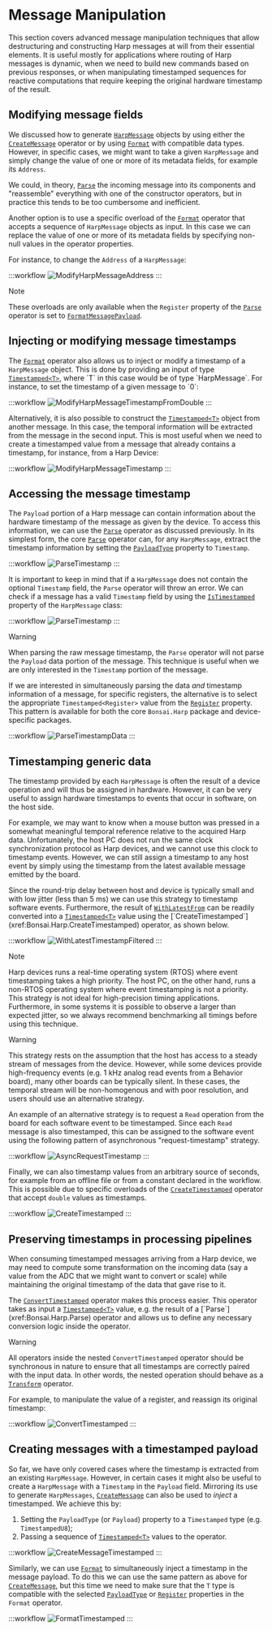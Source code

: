 # Message Manipulation

This section covers advanced message manipulation techniques that allow destructuring and constructing Harp messages at will from their essential elements. It is useful mostly for applications where routing of Harp messages is dynamic, when we need to build new commands based on previous responses, or when manipulating timestamped sequences for reactive computations that require keeping the original hardware timestamp of the result.

## Modifying message fields

We discussed how to generate [`HarpMessage`](xref:Bonsai.Harp.HarpMessage) objects by using either the [`CreateMessage`](xref:Bonsai.Harp.CreateMessage) operator or by using [`Format`](xref:Bonsai.Harp.Format) with compatible data types. However, in specific cases, we might want to take a given `HarpMessage` and simply change the value of one or more of its metadata fields, for example its `Address`.

We could, in theory, [`Parse`](xref:Bonsai.Harp.Parse) the incoming message into its components and "reassemble" everything with one of the constructor operators, but in practice this tends to be too cumbersome and inefficient.

Another option is to use a specific overload of the [`Format`](xref:Bonsai.Harp.Format) operator that accepts a sequence of `HarpMessage` objects as input. In this case we can replace the value of one or more of its metadata fields by specifying non-null values in the operator properties.

For instance, to change the `Address` of a `HarpMessage`:

:::workflow
![ModifyHarpMessageAddress](~/workflows/modify-message-address.bonsai)
:::

> [!Note]
> These overloads are only available when the `Register` property of the [`Parse`](xref:Bonsai.Harp.Format) operator is set to [`FormatMessagePayload`](xref:Bonsai.Harp.FormatMessagePayload).

## Injecting or modifying message timestamps

The [`Format`](xref:Bonsai.Harp.Format) operator also allows us to inject or modify a timestamp of a `HarpMessage` object. This is done by providing an input of type [`Timestamped<T>`](xref:Bonsai.Harp.Timestamped`1), where `T` in this case would be of type `HarpMessage`. For instance, to set the timestamp of a given message to `0`:

:::workflow
![ModifyHarpMessageTimestampFromDouble](~/workflows/modify-message-double-timestamp.bonsai)
:::

Alternatively, it is also possible to construct the [`Timestamped<T>`](xref:Bonsai.Harp.Timestamped`1) object from another message. In this case, the temporal information will be extracted from the message in the second input. This is most useful when we need to create a timestamped value from a message that already contains a timestamp, for instance, from a Harp Device:

:::workflow
![ModifyHarpMessageTimestamp](~/workflows/modify-message-timestamp.bonsai)
:::

## Accessing the message timestamp

The `Payload` portion of a Harp message can contain information about the hardware timestamp of the message as given by the device. To access this information, we can use the [`Parse`](xref:Bonsai.Harp.Parse) operator as discussed previously. In its simplest form, the core [`Parse`](xref:Bonsai.Harp.Parse) operator can, for any `HarpMessage`, extract the timestamp information by setting the [`PayloadType`](xref:Bonsai.Harp.ParseMessagePayload.PayloadType) property to `Timestamp`.

:::workflow
![ParseTimestamp](~/workflows/parse-timestamp.bonsai)
:::

It is important to keep in mind that if a `HarpMessage` does not contain the optional `Timestamp` field, the `Parse` operator will throw an error. We can check if a message has a valid `Timestamp` field by using the [`IsTimestamped`](xref:Bonsai.Harp.HarpMessage.IsTimestamped) property of the `HarpMessage` class:

:::workflow
![ParseTimestamp](~/workflows/filter-timestamped.bonsai)
:::

> [!Warning]
> When parsing the raw message timestamp, the `Parse` operator will not parse the `Payload` data portion of the message. This technique is useful when we are only interested in the `Timestamp` portion of the message.

If we are interested in simultaneously parsing the data *and* timestamp information of a message, for specific registers, the alternative is to select the appropriate `Timestamped<Register>` value from the [`Register`](xref:Bonsai.Harp.ParseBuilder.Register) property. This pattern is available for both the core `Bonsai.Harp` package and device-specific packages.

:::workflow
![ParseTimestampData](~/workflows/parse-timestamp-data.bonsai)
:::

## Timestamping generic data

The timestamp provided by each `HarpMessage` is often the result of a device operation and will thus be assigned in hardware. However, it can be very useful to assign hardware timestamps to events that occur in software, on the host side.

For example, we may want to know when a mouse button was pressed in a somewhat meaningful temporal reference relative to the acquired Harp data. Unfortunately, the host PC does not run the same clock synchronization protocol as Harp devices, and we cannot use this clock to timestamp events. However, we can still assign a timestamp to any host event by simply using the timestamp from the latest available message emitted by the board.

Since the round-trip delay between host and device is typically small and with low jitter (less than 5 ms) we can use this strategy to timestamp software events. Furthermore, the result of [`WithLatestFrom`](xref:Bonsai.Reactive.WithLatestFrom) can be readily converted into a [`Timestamped<T>`](xref:Bonsai.Harp.Timestamped`1) value using the [`CreateTimestamped`](xref:Bonsai.Harp.CreateTimestamped) operator, as shown below.

:::workflow
![WithLatestTimestampFiltered](~/workflows/withlatest-timestamp-filtered.bonsai)
:::

> [!Note]
> Harp devices runs a real-time operating system (RTOS) where event timestamping takes a high priority. The host PC, on the other hand, runs a non-RTOS operating system where event timestamping is not a priority. This strategy is not ideal for high-precision timing applications. Furthermore, in some systems it is possible to observe a larger than expected jitter, so we always recommend benchmarking all timings before using this technique.

> [!Warning]
> This strategy rests on the assumption that the host has access to a steady stream of messages from the device. However, while some devices provide high-frequency events (e.g. 1 kHz analog read events from a Behavior board), many other boards can be typically silent. In these cases, the temporal stream will be non-homogenous and with poor resolution, and users should use an alternative strategy.

An example of an alternative strategy is to request a `Read` operation from the board for each software event to be timestamped. Since each `Read` message is also timestamped, this can be assigned to the software event using the following pattern of asynchronous "request-timestamp" strategy.

:::workflow
![AsyncRequestTimestamp](~/workflows/timestamp-async.bonsai)
:::

Finally, we can also timestamp values from an arbitrary source of seconds, for example from an offline file or from a constant declared in the workflow. This is possible due to specific overloads of the [`CreateTimestamped`](xref:Bonsai.Harp.CreateTimestamped) operator that accept `double` values as timestamps.

:::workflow
![CreateTimestamped](~/workflows/create-timestamped.bonsai)
:::

## Preserving timestamps in processing pipelines

When consuming timestamped messages arriving from a Harp device, we may need to compute some transformation on the incoming data (say a value from the ADC that we might want to convert or scale) while maintaining the original timestamp of the data that gave rise to it.

The [`ConvertTimestamped`](xref:Bonsai.Harp.ConvertTimestamped) operator makes this process easier. This operator takes as input a [`Timestamped<T>`](xref:Bonsai.Harp.Timestamped`1) value, e.g. the result of a [`Parse`](xref:Bonsai.Harp.Parse) operator and allows us to define any necessary conversion logic inside the operator.

> [!Warning]
> All operators inside the nested `ConvertTimestamped` operator should be synchronous in nature to ensure that all timestamps are correctly paired with the input data. In other words, the nested operation should behave as a [`Transform`](https://bonsai-rx.org/docs/articles/operators.html) operator.

For example, to manipulate the value of a register, and reassign its original timestamp:

:::workflow
![ConvertTimestamped](~/workflows/convert-timestamped.bonsai)
:::

## Creating messages with a timestamped payload

So far, we have only covered cases where the timestamp is extracted from an existing `HarpMessage`. However, in certain cases it might also be useful to create a `HarpMessage` with a `Timestamp` in the `Payload` field. Mirroring its use to generate `HarpMessages`, [`CreateMessage`](xref:Bonsai.Harp.CreateMessage) can also be used to *inject* a timestamped. We achieve this by:

1. Setting the `PayloadType` (or `Payload`) property to a `Timestamped` type (e.g. `TimestampedU8`);
2. Passing a sequence of [`Timestamped<T>`](xref:Bonsai.Harp.Timestamped`1) values to the operator.

:::workflow
![CreateMessageTimestamped](~/workflows/create-message-timestamped.bonsai)
:::

Similarly, we can use [`Format`](xref:Bonsai.Harp.Format) to simultaneously inject a timestamp in the message payload. To do this we can use the same pattern as above for [`CreateMessage`](xref:Bonsai.Harp.CreateMessage), but this time we need to make sure that the `T` type is compatible with the selected [`PayloadType`](xref:Bonsai.Harp.FormatMessagePayload.PayloadType) or [`Register`](xref:Bonsai.Harp.FormatBuilder.Register) properties in the `Format` operator.

:::workflow
![FormatTimestamped](~/workflows/format-timestamped.bonsai)
:::

